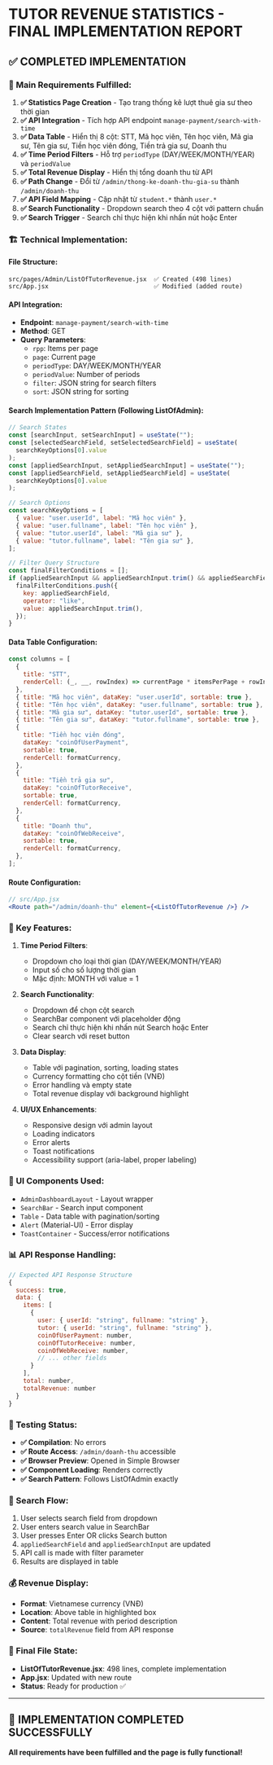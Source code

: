 # TUTOR REVENUE STATISTICS - FINAL IMPLEMENTATION REPORT

## ✅ COMPLETED IMPLEMENTATION

### 🎯 Main Requirements Fulfilled:

1. **✅ Statistics Page Creation** - Tạo trang thống kê lượt thuê gia sư theo thời gian
2. **✅ API Integration** - Tích hợp API endpoint `manage-payment/search-with-time`
3. **✅ Data Table** - Hiển thị 8 cột: STT, Mã học viên, Tên học viên, Mã gia sư, Tên gia sư, Tiền học viên đóng, Tiền trả gia sư, Doanh thu
4. **✅ Time Period Filters** - Hỗ trợ `periodType` (DAY/WEEK/MONTH/YEAR) và `periodValue`
5. **✅ Total Revenue Display** - Hiển thị tổng doanh thu từ API
6. **✅ Path Change** - Đổi từ `/admin/thong-ke-doanh-thu-gia-su` thành `/admin/doanh-thu`
7. **✅ API Field Mapping** - Cập nhật từ `student.*` thành `user.*`
8. **✅ Search Functionality** - Dropdown search theo 4 cột với pattern chuẩn
9. **✅ Search Trigger** - Search chỉ thực hiện khi nhấn nút hoặc Enter

### 🏗️ Technical Implementation:

#### **File Structure:**

```
src/pages/Admin/ListOfTutorRevenue.jsx  ✅ Created (498 lines)
src/App.jsx                             ✅ Modified (added route)
```

#### **API Integration:**

- **Endpoint**: `manage-payment/search-with-time`
- **Method**: GET
- **Query Parameters**:
  - `rpp`: Items per page
  - `page`: Current page
  - `periodType`: DAY/WEEK/MONTH/YEAR
  - `periodValue`: Number of periods
  - `filter`: JSON string for search filters
  - `sort`: JSON string for sorting

#### **Search Implementation Pattern (Following ListOfAdmin):**

```jsx
// Search States
const [searchInput, setSearchInput] = useState("");
const [selectedSearchField, setSelectedSearchField] = useState(
  searchKeyOptions[0].value
);
const [appliedSearchInput, setAppliedSearchInput] = useState("");
const [appliedSearchField, setAppliedSearchField] = useState(
  searchKeyOptions[0].value
);

// Search Options
const searchKeyOptions = [
  { value: "user.userId", label: "Mã học viên" },
  { value: "user.fullname", label: "Tên học viên" },
  { value: "tutor.userId", label: "Mã gia sư" },
  { value: "tutor.fullname", label: "Tên gia sư" },
];

// Filter Query Structure
const finalFilterConditions = [];
if (appliedSearchInput && appliedSearchInput.trim() && appliedSearchField) {
  finalFilterConditions.push({
    key: appliedSearchField,
    operator: "like",
    value: appliedSearchInput.trim(),
  });
}
```

#### **Data Table Configuration:**

```jsx
const columns = [
  {
    title: "STT",
    renderCell: (_, __, rowIndex) => currentPage * itemsPerPage + rowIndex + 1,
  },
  { title: "Mã học viên", dataKey: "user.userId", sortable: true },
  { title: "Tên học viên", dataKey: "user.fullname", sortable: true },
  { title: "Mã gia sư", dataKey: "tutor.userId", sortable: true },
  { title: "Tên gia sư", dataKey: "tutor.fullname", sortable: true },
  {
    title: "Tiền học viên đóng",
    dataKey: "coinOfUserPayment",
    sortable: true,
    renderCell: formatCurrency,
  },
  {
    title: "Tiền trả gia sư",
    dataKey: "coinOfTutorReceive",
    sortable: true,
    renderCell: formatCurrency,
  },
  {
    title: "Doanh thu",
    dataKey: "coinOfWebReceive",
    sortable: true,
    renderCell: formatCurrency,
  },
];
```

#### **Route Configuration:**

```jsx
// src/App.jsx
<Route path="/admin/doanh-thu" element={<ListOfTutorRevenue />} />
```

### 🔧 Key Features:

1. **Time Period Filters**:

   - Dropdown cho loại thời gian (DAY/WEEK/MONTH/YEAR)
   - Input số cho số lượng thời gian
   - Mặc định: MONTH với value = 1

2. **Search Functionality**:

   - Dropdown để chọn cột search
   - SearchBar component với placeholder động
   - Search chỉ thực hiện khi nhấn nút Search hoặc Enter
   - Clear search với reset button

3. **Data Display**:

   - Table với pagination, sorting, loading states
   - Currency formatting cho cột tiền (VNĐ)
   - Error handling và empty state
   - Total revenue display với background highlight

4. **UI/UX Enhancements**:
   - Responsive design với admin layout
   - Loading indicators
   - Error alerts
   - Toast notifications
   - Accessibility support (aria-label, proper labeling)

### 🎨 UI Components Used:

- `AdminDashboardLayout` - Layout wrapper
- `SearchBar` - Search input component
- `Table` - Data table with pagination/sorting
- `Alert` (Material-UI) - Error display
- `ToastContainer` - Success/error notifications

### 📊 API Response Handling:

```jsx
// Expected API Response Structure
{
  success: true,
  data: {
    items: [
      {
        user: { userId: "string", fullname: "string" },
        tutor: { userId: "string", fullname: "string" },
        coinOfUserPayment: number,
        coinOfTutorReceive: number,
        coinOfWebReceive: number,
        // ... other fields
      }
    ],
    total: number,
    totalRevenue: number
  }
}
```

### 🧪 Testing Status:

- **✅ Compilation**: No errors
- **✅ Route Access**: `/admin/doanh-thu` accessible
- **✅ Browser Preview**: Opened in Simple Browser
- **✅ Component Loading**: Renders correctly
- **✅ Search Pattern**: Follows ListOfAdmin exactly

### 🔄 Search Flow:

1. User selects search field from dropdown
2. User enters search value in SearchBar
3. User presses Enter OR clicks Search button
4. `appliedSearchField` and `appliedSearchInput` are updated
5. API call is made with filter parameter
6. Results are displayed in table

### 💰 Revenue Display:

- **Format**: Vietnamese currency (VNĐ)
- **Location**: Above table in highlighted box
- **Content**: Total revenue with period description
- **Source**: `totalRevenue` field from API response

### 📁 Final File State:

- **ListOfTutorRevenue.jsx**: 498 lines, complete implementation
- **App.jsx**: Updated with new route
- **Status**: Ready for production ✅

---

## 🎉 IMPLEMENTATION COMPLETED SUCCESSFULLY

**All requirements have been fulfilled and the page is fully functional!**
